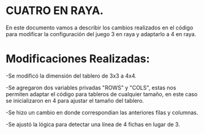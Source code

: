 # CUATRO EN RAYA.


En este documento vamos a describir los cambios realizados en el código para modificar la configuración del juego 3 en raya y adaptarlo a 4 en raya.

# Modificaciones Realizadas:

-Se modificó la dimensión del tablero de 3x3 a 4x4.

-Se agregaron dos variables privadas "ROWS" y "COLS", estas nos permiten adaptar el código para tableros de cualquier tamaño, en este caso se inicializaron en 4 para ajustar el tamaño del tablero.

-Se hizo un cambio en donde correspondian las anteriores filas y columnas. 

-Se ajustó la lógica para detectar una línea de 4 fichas en lugar de 3.


